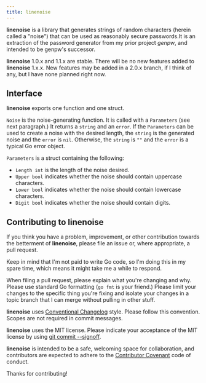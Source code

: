 ```yaml
---
title: linenoise
---
```

__linenoise__ is a library that generates strings of random characters (herein called a "noise") that can be used as reasonably secure passwords.It is an extraction of the password generator from my prior project _genpw_, and intended to be genpw's successor.

__linenoise__ 1.0.x and 1.1.x are stable. There will be no new features added to __linenoise__ 1.x.x. New features may be added in a 2.0.x branch, if I think of any, but I have none planned right now.

## Interface

__linenoise__ exports one function and one struct.

`Noise` is the noise-generating function. It is called with a `Parameters` (see next paragraph.) It returns a `string` and an `error`.  If the `Parameters` can be used to create a noise with the desired length, the `string` is the generated noise and the `error` is `nil`.  Otherwise, the `string` is `""` and the `error` is a typical Go error object.

`Parameters` is a struct containing the following:

* `Length int` is the length of the noise desired.
* `Upper bool` indicates whether the noise should contain uppercase characters.
* `Lower bool` indicates whether the noise should contain lowercase characters.
* `Digit bool` indicates whether the noise should contain digits.

## Contributing to linenoise

If you think you have a problem, improvement, or other contribution towards the betterment of __linenoise__, please file an issue or, where appropriate, a pull request.

Keep in mind that I'm not paid to write Go code, so I'm doing this in my spare time, which means it might take me a while to respond.

When filing a pull request, please explain what you're changing and why. Please use standard Go formatting (`go fmt` is your friend.) Please limit your changes to the specific thing you're fixing and isolate your changes in a topic branch that I can merge without pulling in other stuff.

__linenoise__ uses [Conventional Changelog](https://github.com/conventional-changelog/conventional-changelog-angular/blob/master/convention.md) style. Please follow this convention. Scopes are not required in commit messages.

__linenoise__ uses the MIT license. Please indicate your acceptance of the MIT license by using [git commit --signoff](https://git-scm.com/docs/git-commit#Documentation/git-commit.txt--s).

__linenoise__ is intended to be a safe, welcoming space for collaboration, and contributors are expected to adhere to the [Contributor Covenant](http://contributor-covenant.org) code of conduct.

Thanks for contributing!
